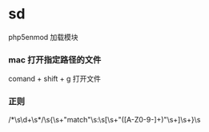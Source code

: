 sd
==
php5enmod 加载模块

### mac 打开指定路径的文件
comand + shift + g 打开文件 


### 正则
/\*\s\d+\s\*/\s{\s+"match"\s:\s\[\s+"([A-Z0-9-]+)"\s+\]\s+}\s
